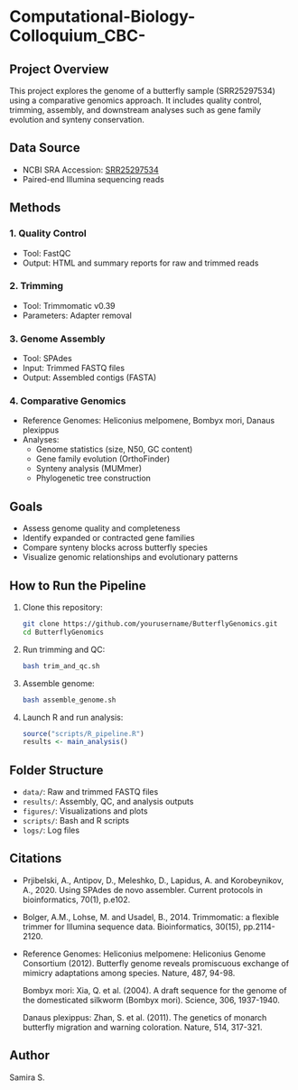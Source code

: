 # Computational-Biology-Colloquium_CBC-
## Project Overview
This project explores the genome of a butterfly sample (SRR25297534) using a comparative genomics approach. It includes quality control, trimming, assembly, and downstream analyses such as gene family evolution and synteny conservation.

## Data Source
- NCBI SRA Accession: [SRR25297534](https://www.ncbi.nlm.nih.gov/sra/?term=SRR25297534)
- Paired-end Illumina sequencing reads

## Methods
### 1. Quality Control
- Tool: FastQC
- Output: HTML and summary reports for raw and trimmed reads

### 2. Trimming
- Tool: Trimmomatic v0.39
- Parameters: Adapter removal

### 3. Genome Assembly
- Tool: SPAdes
- Input: Trimmed FASTQ files
- Output: Assembled contigs (FASTA)

### 4. Comparative Genomics
- Reference Genomes: Heliconius melpomene, Bombyx mori, Danaus plexippus
- Analyses:
  - Genome statistics (size, N50, GC content)
  - Gene family evolution (OrthoFinder)
  - Synteny analysis (MUMmer)
  - Phylogenetic tree construction

## Goals
- Assess genome quality and completeness
- Identify expanded or contracted gene families
- Compare synteny blocks across butterfly species
- Visualize genomic relationships and evolutionary patterns

## How to Run the Pipeline
1. Clone this repository:
   ```bash
   git clone https://github.com/yourusername/ButterflyGenomics.git
   cd ButterflyGenomics
   ```
2. Run trimming and QC:
   ```bash
   bash trim_and_qc.sh
   ```
3. Assemble genome:
   ```bash
   bash assemble_genome.sh
   ```
4. Launch R and run analysis:
   ```r
   source("scripts/R_pipeline.R")
   results <- main_analysis()
   ```

## Folder Structure
- `data/`: Raw and trimmed FASTQ files
- `results/`: Assembly, QC, and analysis outputs
- `figures/`: Visualizations and plots
- `scripts/`: Bash and R scripts
- `logs/`: Log files

## Citations
- Prjibelski, A., Antipov, D., Meleshko, D., Lapidus, A. and Korobeynikov, A., 2020. Using SPAdes de novo assembler. Current protocols in bioinformatics, 70(1), p.e102.
- Bolger, A.M., Lohse, M. and Usadel, B., 2014. Trimmomatic: a flexible trimmer for Illumina sequence data. Bioinformatics, 30(15), pp.2114-2120.
- Reference Genomes:
  Heliconius melpomene: Heliconius Genome Consortium (2012). Butterfly genome reveals promiscuous exchange of mimicry adaptations among species. Nature, 487, 94-98.

  Bombyx mori: Xia, Q. et al. (2004). A draft sequence for the genome of the domesticated silkworm (Bombyx mori). Science, 306, 1937-1940.

  Danaus plexippus: Zhan, S. et al. (2011). The genetics of monarch butterfly migration and warning coloration. Nature, 514, 317-321.
## Author
Samira S.

